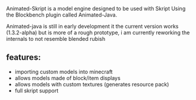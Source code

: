 Animated-Skript is a model engine designed to be used with Skript Using the Blockbench plugin called Animated-Java.


Animated-java is still in early development it the current version works (1.3.2-alpha) but is more of a rough prototype, i am currently reworking the internals to not resemble blended rubish

features:
- 
- importing custom models into minecraft
- allows models made of block/item displays
- allows models with custom textures (generates resource pack)
- full skript support
